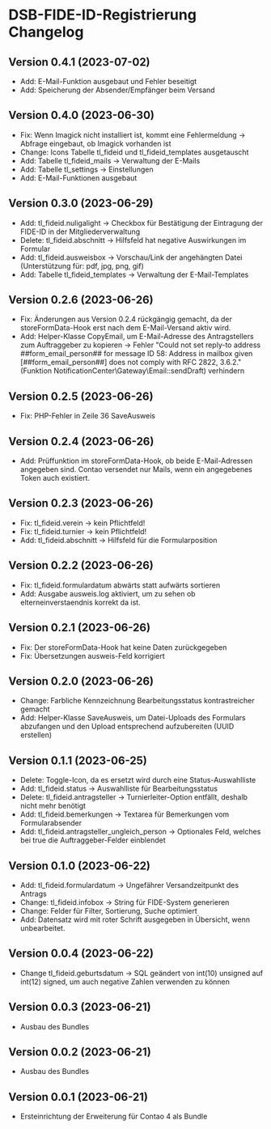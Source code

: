# DSB-FIDE-ID-Registrierung Changelog

## Version 0.4.1 (2023-07-02)

* Add: E-Mail-Funktion ausgebaut und Fehler beseitigt
* Add: Speicherung der Absender/Empfänger beim Versand

## Version 0.4.0 (2023-06-30)

* Fix: Wenn Imagick nicht installiert ist, kommt eine Fehlermeldung -> Abfrage eingebaut, ob Imagick vorhanden ist
* Change: Icons Tabelle tl_fideid und tl_fideid_templates ausgetauscht
* Add: Tabelle tl_fideid_mails -> Verwaltung der E-Mails
* Add: Tabelle tl_settings -> Einstellungen
* Add: E-Mail-Funktionen ausgebaut

## Version 0.3.0 (2023-06-29)

* Add: tl_fideid.nuligalight -> Checkbox für Bestätigung der Eintragung der FIDE-ID in der Mitgliederverwaltung
* Delete: tl_fideid.abschnitt -> Hilfsfeld hat negative Auswirkungen im Formular
* Add: tl_fideid.ausweisbox -> Vorschau/Link der angehängten Datei (Unterstützung für: pdf, jpg, png, gif)
* Add: Tabelle tl_fideid_templates -> Verwaltung der E-Mail-Templates

## Version 0.2.6 (2023-06-26)

* Fix: Änderungen aus Version 0.2.4 rückgängig gemacht, da der storeFormData-Hook erst nach dem E-Mail-Versand aktiv wird.
* Add: Helper-Klasse CopyEmail, um E-Mail-Adresse des Antragstellers zum Auftraggeber zu kopieren -> Fehler "Could not set reply-to address ##form_email_person## for message ID 58: Address in mailbox given [##form_email_person##] does not comply with RFC 2822, 3.6.2." (Funktion NotificationCenter\Gateway\Email::sendDraft) verhindern

## Version 0.2.5 (2023-06-26)

* Fix: PHP-Fehler in Zeile 36 SaveAusweis

## Version 0.2.4 (2023-06-26)

* Add: Prüffunktion im storeFormData-Hook, ob beide E-Mail-Adressen angegeben sind. Contao versendet nur Mails, wenn ein angegebenes Token auch existiert.

## Version 0.2.3 (2023-06-26)

* Fix: tl_fideid.verein -> kein Pflichtfeld!
* Fix: tl_fideid.turnier -> kein Pflichtfeld!
* Add: tl_fideid.abschnitt -> Hilfsfeld für die Formularposition

## Version 0.2.2 (2023-06-26)

* Fix: tl_fideid.formulardatum abwärts statt aufwärts sortieren
* Add: Ausgabe ausweis.log aktiviert, um zu sehen ob elterneinverstaendnis korrekt da ist.

## Version 0.2.1 (2023-06-26)

* Fix: Der storeFormData-Hook hat keine Daten zurückgegeben
* Fix: Übersetzungen ausweis-Feld korrigiert

## Version 0.2.0 (2023-06-26)

* Change: Farbliche Kennzeichnung Bearbeitungsstatus kontrastreicher gemacht
* Add: Helper-Klasse SaveAusweis, um Datei-Uploads des Formulars abzufangen und den Upload entsprechend aufzubereiten (UUID erstellen)

## Version 0.1.1 (2023-06-25)

* Delete: Toggle-Icon, da es ersetzt wird durch eine Status-Auswahlliste
* Add: tl_fideid.status -> Auswahlliste für Bearbeitungsstatus
* Delete: tl_fideid.antragsteller -> Turnierleiter-Option entfällt, deshalb nicht mehr benötigt
* Add: tl_fideid.bemerkungen -> Textarea für Bemerkungen vom Formularabsender
* Add: tl_fideid.antragsteller_ungleich_person -> Optionales Feld, welches bei true die Auftraggeber-Felder einblendet

## Version 0.1.0 (2023-06-22)

* Add: tl_fideid.formulardatum -> Ungefährer Versandzeitpunkt des Antrags
* Change: tl_fideid.infobox -> String für FIDE-System generieren
* Change: Felder für Filter, Sortierung, Suche optimiert
* Add: Datensatz wird mit roter Schrift ausgegeben in Übersicht, wenn unbearbeitet.

## Version 0.0.4 (2023-06-22)

* Change tl_fideid.geburtsdatum -> SQL geändert von int(10) unsigned auf int(12) signed, um auch negative Zahlen verwenden zu können

## Version 0.0.3 (2023-06-21)

* Ausbau des Bundles

## Version 0.0.2 (2023-06-21)

* Ausbau des Bundles

## Version 0.0.1 (2023-06-21)

* Ersteinrichtung der Erweiterung für Contao 4 als Bundle
